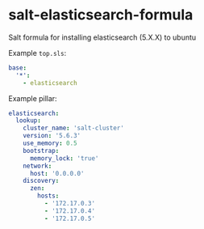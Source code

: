 # salt-elasticsearch-formula

Salt formula for installing elasticsearch (5.X.X) to ubuntu

Example `top.sls`:

```yaml
base:
  '*':
    - elasticsearch
```

Example pillar:

```yaml
elasticsearch:
  lookup:
    cluster_name: 'salt-cluster'
    version: '5.6.3'
    use_memory: 0.5
    bootstrap:
      memory_lock: 'true'
    network:
      host: '0.0.0.0'
    discovery:
      zen:
        hosts:
          - '172.17.0.3'
          - '172.17.0.4'
          - '172.17.0.5'
```
